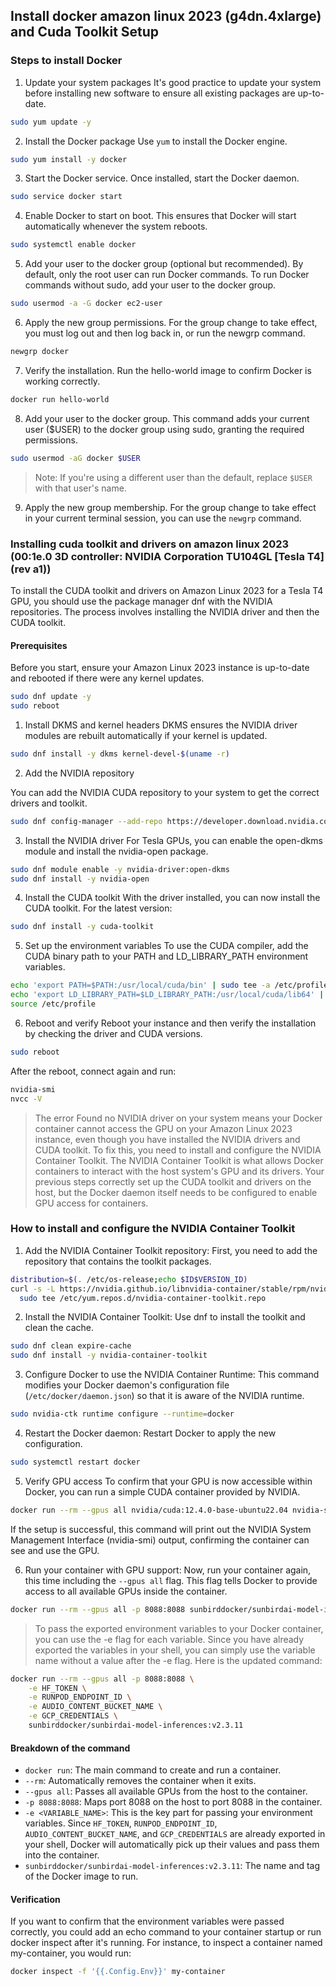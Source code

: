 ## Install docker amazon linux 2023 (g4dn.4xlarge) and Cuda Toolkit Setup

### Steps to install Docker
1. Update your system packages
It's good practice to update your system before installing new software to ensure all existing packages are up-to-date.

```sh
sudo yum update -y
```

2. Install the Docker package Use `yum` to install the Docker engine.

```sh
sudo yum install -y docker
```

3. Start the Docker service. Once installed, start the Docker daemon.

```sh
sudo service docker start
```

4. Enable Docker to start on boot. This ensures that Docker will start automatically whenever the system reboots.

```sh
sudo systemctl enable docker
```

5. Add your user to the docker group (optional but recommended). By default, only the root user can run Docker commands. To run Docker commands without sudo, add your user to the docker group.

```sh
sudo usermod -a -G docker ec2-user
```

6. Apply the new group permissions. For the group change to take effect, you must log out and then log back in, or run the newgrp command.

```sh
newgrp docker
```

7. Verify the installation. Run the hello-world image to confirm Docker is working correctly.

```sh
docker run hello-world
```

8. Add your user to the docker group. This command adds your current user ($USER) to the docker group using sudo, granting the required permissions.

```sh
sudo usermod -aG docker $USER
```

> Note: If you're using a different user than the default, replace `$USER` with that user's name.

9. Apply the new group membership. For the group change to take effect in your current terminal session, you can use the `newgrp` command.


### Installing cuda toolkit and drivers on amazon linux 2023 (00:1e.0 3D controller: NVIDIA Corporation TU104GL [Tesla T4] (rev a1))

To install the CUDA toolkit and drivers on Amazon Linux 2023 for a Tesla T4 GPU, you should use the package manager dnf with the NVIDIA repositories. The process involves installing the NVIDIA driver and then the CUDA toolkit. 

#### Prerequisites
Before you start, ensure your Amazon Linux 2023 instance is up-to-date and rebooted if there were any kernel updates. 

```sh
sudo dnf update -y
sudo reboot
```

1. Install DKMS and kernel headers
DKMS ensures the NVIDIA driver modules are rebuilt automatically if your kernel is updated. 

```sh
sudo dnf install -y dkms kernel-devel-$(uname -r)
```

2. Add the NVIDIA repository

You can add the NVIDIA CUDA repository to your system to get the correct drivers and toolkit. 

```sh
sudo dnf config-manager --add-repo https://developer.download.nvidia.com/compute/cuda/repos/amzn2023/x86_64/cuda-amzn2023.repo
```

3.  Install the NVIDIA driver
For Tesla GPUs, you can enable the open-dkms module and install the nvidia-open package. 

```sh
sudo dnf module enable -y nvidia-driver:open-dkms
sudo dnf install -y nvidia-open
```

4. Install the CUDA toolkit
With the driver installed, you can now install the CUDA toolkit. For the latest version: 

```sh
sudo dnf install -y cuda-toolkit
```

5. Set up the environment variables
To use the CUDA compiler, add the CUDA binary path to your PATH and LD_LIBRARY_PATH environment variables. 

```sh
echo 'export PATH=$PATH:/usr/local/cuda/bin' | sudo tee -a /etc/profile
echo 'export LD_LIBRARY_PATH=$LD_LIBRARY_PATH:/usr/local/cuda/lib64' | sudo tee -a /etc/profile
source /etc/profile
```

6. Reboot and verify
Reboot your instance and then verify the installation by checking the driver and CUDA versions. 

```sh
sudo reboot
```

After the reboot, connect again and run:

```sh
nvidia-smi
nvcc -V
```

> The error Found no NVIDIA driver on your system means your Docker container cannot access the GPU on your Amazon Linux 2023 instance, even though you have installed the NVIDIA drivers and CUDA toolkit. To fix this, you need to install and configure the NVIDIA Container Toolkit. 
The NVIDIA Container Toolkit is what allows Docker containers to interact with the host system's GPU and its drivers. Your previous steps correctly set up the CUDA toolkit and drivers on the host, but the Docker daemon itself needs to be configured to enable GPU access for containers. 

### How to install and configure the NVIDIA Container Toolkit

1. Add the NVIDIA Container Toolkit repository:
First, you need to add the repository that contains the toolkit packages.

```sh
distribution=$(. /etc/os-release;echo $ID$VERSION_ID)
curl -s -L https://nvidia.github.io/libnvidia-container/stable/rpm/nvidia-container-toolkit.repo | \
  sudo tee /etc/yum.repos.d/nvidia-container-toolkit.repo
```

2. Install the NVIDIA Container Toolkit:
Use dnf to install the toolkit and clean the cache.

```sh
sudo dnf clean expire-cache
sudo dnf install -y nvidia-container-toolkit
```

3. Configure Docker to use the NVIDIA Container Runtime:
This command modifies your Docker daemon's configuration file (`/etc/docker/daemon.json`) so that it is aware of the NVIDIA runtime.


```sh
sudo nvidia-ctk runtime configure --runtime=docker
```

4. Restart the Docker daemon:
Restart Docker to apply the new configuration.

```sh
sudo systemctl restart docker
```

5. Verify GPU access
To confirm that your GPU is now accessible within Docker, you can run a simple CUDA container provided by NVIDIA. 

```sh
docker run --rm --gpus all nvidia/cuda:12.4.0-base-ubuntu22.04 nvidia-smi
```

If the setup is successful, this command will print out the NVIDIA System Management Interface (nvidia-smi) output, confirming the container can see and use the GPU. 


6. Run your container with GPU support:
Now, run your container again, this time including the `--gpus all` flag. This flag tells Docker to provide access to all available GPUs inside the container.

```sh
docker run --rm --gpus all -p 8088:8088 sunbirddocker/sunbirdai-model-inferences:v2.3.11
```

> To pass the exported environment variables to your Docker container, you can use the -e flag for each variable. Since you have already exported the variables in your shell, you can simply use the variable name without a value after the -e flag. 
Here is the updated command:

```sh
docker run --rm --gpus all -p 8088:8088 \
    -e HF_TOKEN \
    -e RUNPOD_ENDPOINT_ID \
    -e AUDIO_CONTENT_BUCKET_NAME \
    -e GCP_CREDENTIALS \
    sunbirddocker/sunbirdai-model-inferences:v2.3.11
```

#### Breakdown of the command

- `docker run`: The main command to create and run a container.
- `--rm`: Automatically removes the container when it exits.
- `--gpus all`: Passes all available GPUs from the host to the container.
- `-p 8088:8088`: Maps port 8088 on the host to port 8088 in the container.
- `-e <VARIABLE_NAME>`: This is the key part for passing your environment variables. Since `HF_TOKEN`, `RUNPOD_ENDPOINT_ID`, `AUDIO_CONTENT_BUCKET_NAME`, and `GCP_CREDENTIALS` are already exported in your shell, Docker will automatically pick up their values and pass them into the container.
- `sunbirddocker/sunbirdai-model-inferences:v2.3.11`: The name and tag of the Docker image to run. 

#### Verification
If you want to confirm that the environment variables were passed correctly, you could add an echo command to your container startup or run docker inspect after it's running. For instance, to inspect a container named my-container, you would run: 

```sh
docker inspect -f '{{.Config.Env}}' my-container
```